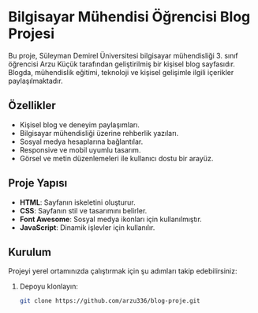 # Bilgisayar Mühendisi Öğrencisi Blog Projesi

Bu proje, Süleyman Demirel Üniversitesi bilgisayar mühendisliği 3. sınıf öğrencisi Arzu Küçük tarafından geliştirilmiş bir kişisel blog sayfasıdır. Blogda, mühendislik eğitimi, teknoloji ve kişisel gelişimle ilgili içerikler paylaşılmaktadır.

## Özellikler

- Kişisel blog ve deneyim paylaşımları.
- Bilgisayar mühendisliği üzerine rehberlik yazıları.
- Sosyal medya hesaplarına bağlantılar.
- Responsive ve mobil uyumlu tasarım.
- Görsel ve metin düzenlemeleri ile kullanıcı dostu bir arayüz.

## Proje Yapısı

- **HTML**: Sayfanın iskeletini oluşturur.
- **CSS**: Sayfanın stil ve tasarımını belirler.
- **Font Awesome**: Sosyal medya ikonları için kullanılmıştır.
- **JavaScript**: Dinamik işlevler için kullanılır.
  
## Kurulum

Projeyi yerel ortamınızda çalıştırmak için şu adımları takip edebilirsiniz:

1. Depoyu klonlayın:
   ```bash
   git clone https://github.com/arzu336/blog-proje.git

